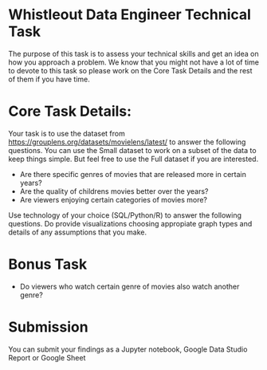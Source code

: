 Whistleout Data Engineer Technical Task
=======================================
The purpose of this task is to assess your technical skills and get an idea on how you approach a problem. We know that you might not have a lot of time to devote to this task so please work on the Core Task Details and the rest of them if you have time.

# Core Task Details:
Your task is to use the dataset from https://grouplens.org/datasets/movielens/latest/ to answer the following questions. You can use the Small dataset to work on a subset of the data to keep things simple. But feel free to use the Full dataset if you are interested.
* Are there specific genres of movies that are released more in certain years?
* Are the quality of childrens movies better over the years?
* Are viewers enjoying certain categories of movies more?

Use technology of your choice (SQL/Python/R) to answer the following questions. Do provide visualizations choosing appropiate graph types and details of any assumptions that you make. 

# Bonus Task
* Do viewers who watch certain genre of movies also watch another genre?

# Submission
You can submit your findings as a Jupyter notebook, Google Data Studio Report or Google Sheet

